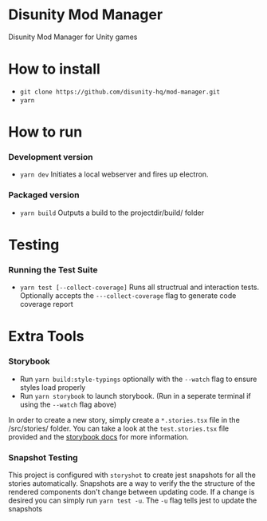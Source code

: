 # Disunity Mod Manager
Disunity Mod Manager for Unity games

# How to install

  - ```git clone https://github.com/disunity-hq/mod-manager.git```
  - ```yarn```

# How to run
### Development version
- ```yarn dev```
Initiates a local webserver and fires up electron.
### Packaged version
- ```yarn build```
Outputs a build to the projectdir/build/ folder

# Testing
### Running the Test Suite
- ```yarn test [--collect-coverage]```
Runs all structrual and interaction tests. Optionally accepts the `---collect-coverage` flag to generate code coverage report


# Extra Tools
### Storybook
- Run ```yarn build:style-typings``` optionally with the `--watch` flag to ensure styles load properly
- Run ```yarn storybook``` to launch storybook. (Run in a seperate terminal if using the `--watch` flag above)

In order to create a new story, simply create a ```*.stories.tsx``` file in the /src/stories/ folder. You can take a look at the ```test.stories.tsx``` file provided and the [storybook docs](https://storybook.js.org/docs/basics/writing-stories/) for more information.

### Snapshot Testing
This project is configured with `storyshot` to create jest snapshots for all the stories automatically.
Snapshots are a way to verify the the structure of the rendered components don't change between updating code.
If a change is desired you can simply run ```yarn test -u```. The `-u` flag tells jest to update the snapshots
